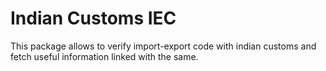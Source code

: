 # Indian Customs IEC

This package allows to verify import-export code with indian customs and fetch useful information linked with the same.
